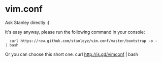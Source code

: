 vim.conf
========

Ask Stanley directly :)

It's easy anyway, please run the following command in your console:

      curl https://raw.github.com/stanleyz/vim.conf/master/bootstrap -o - | bash

Or you can choose this short one:
      curl http://is.gd/vimconf | bash
